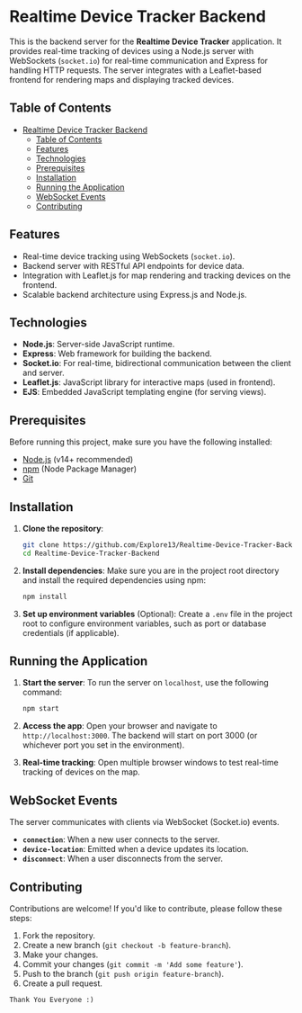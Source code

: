 

# Realtime Device Tracker Backend

This is the backend server for the **Realtime Device Tracker** application. It provides real-time tracking of devices using a Node.js server with WebSockets (`socket.io`) for real-time communication and Express for handling HTTP requests. The server integrates with a Leaflet-based frontend for rendering maps and displaying tracked devices.

## Table of Contents

- [Realtime Device Tracker Backend](#realtime-device-tracker-backend)
  - [Table of Contents](#table-of-contents)
  - [Features](#features)
  - [Technologies](#technologies)
  - [Prerequisites](#prerequisites)
  - [Installation](#installation)
  - [Running the Application](#running-the-application)
  - [WebSocket Events](#websocket-events)
  - [Contributing](#contributing)

## Features

- Real-time device tracking using WebSockets (`socket.io`).
- Backend server with RESTful API endpoints for device data.
- Integration with Leaflet.js for map rendering and tracking devices on the frontend.
- Scalable backend architecture using Express.js and Node.js.

## Technologies

- **Node.js**: Server-side JavaScript runtime.
- **Express**: Web framework for building the backend.
- **Socket.io**: For real-time, bidirectional communication between the client and server.
- **Leaflet.js**: JavaScript library for interactive maps (used in frontend).
- **EJS**: Embedded JavaScript templating engine (for serving views).

## Prerequisites

Before running this project, make sure you have the following installed:

- [Node.js](https://nodejs.org/) (v14+ recommended)
- [npm](https://www.npmjs.com/) (Node Package Manager)
- [Git](https://git-scm.com/)

## Installation

1. **Clone the repository**:
   ```bash
   git clone https://github.com/Explore13/Realtime-Device-Tracker-Backend.git
   cd Realtime-Device-Tracker-Backend
   ```

2. **Install dependencies**:
   Make sure you are in the project root directory and install the required dependencies using npm:
   ```bash
   npm install
   ```

3. **Set up environment variables** (Optional):
   Create a `.env` file in the project root to configure environment variables, such as port or database credentials (if applicable).

## Running the Application

1. **Start the server**:
   To run the server on `localhost`, use the following command:
   ```bash
   npm start
   ```

2. **Access the app**:
   Open your browser and navigate to `http://localhost:3000`. The backend will start on port 3000 (or whichever port you set in the environment).

3. **Real-time tracking**:
   Open multiple browser windows to test real-time tracking of devices on the map.

## WebSocket Events

The server communicates with clients via WebSocket (Socket.io) events.

- **`connection`**: When a new user connects to the server.
- **`device-location`**: Emitted when a device updates its location.
- **`disconnect`**: When a user disconnects from the server.


## Contributing

Contributions are welcome! If you'd like to contribute, please follow these steps:

1. Fork the repository.
2. Create a new branch (`git checkout -b feature-branch`).
3. Make your changes.
4. Commit your changes (`git commit -m 'Add some feature'`).
5. Push to the branch (`git push origin feature-branch`).
6. Create a pull request.

```
Thank You Everyone :)
```